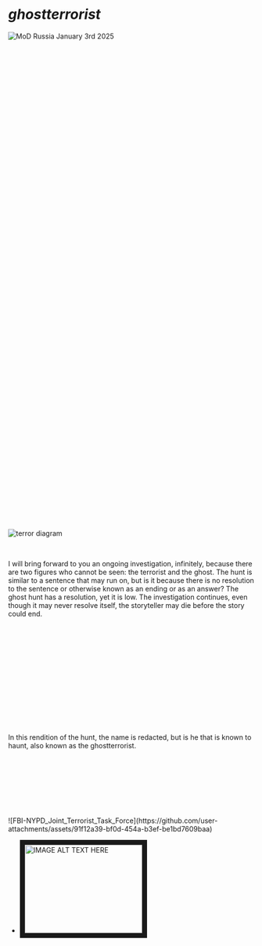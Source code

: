 # _ghostterrorist_

![MoD Russia January 3rd 2025](https://github.com/user-attachments/assets/fd84e8cd-96fe-419c-85b2-c122be4b2b55)

</br>
</br>
</br>
</br>
</br>
</br>
</br>
</br>
</br>
</br>
</br>
</br>
</br>
</br>
</br>
</br>
</br>
</br>
</br>
</br>
</br>
</br>
</br>
</br>
</br>
</br>
</br>
</br>
</br>
</br>
</br>
</br>
</br>
</br>
</br>
</br>
</br>
</br>
</br>
</br>
</br>
</br>
</br>
</br>
</br>
</br>
</br>
</br>
</br>
</br>
</br>
</br>
</br>
</br>
</br>
</br>
</br>

![terror diagram](https://github.com/user-attachments/assets/95226458-5b2e-47bc-9b97-1371ee87255a)

</br>

I will bring forward to you an ongoing investigation, infinitely, because there are two figures who cannot be seen: the terrorist and the ghost. The hunt is similar to a sentence that may run on, but is it because there is no resolution to the sentence or otherwise known as an ending or as an answer? The ghost hunt has a resolution, yet it is low. The investigation continues, even though it may never resolve itself, the storyteller may die before the story could end.

</br>
</br>
</br>
</br>
</br>
</br>
</br>
</br>
</br>
</br>
</br>
</br>
</br>
In this rendition of the hunt, the name is redacted, but is he that is known to haunt, also known as the ghostterrorist. 
</br>
</br>
</br>
</br>
</br>
</br>
</br>
</br>
</br>
![FBI-NYPD_Joint_Terrorist_Task_Force](https://github.com/user-attachments/assets/91f12a39-bf0d-454a-b3ef-be1bd7609baa)





+ <a href="http://www.youtube.com/watch?feature=player_embedded&v=YOUTUBE_VIDEO_ID_HERE
" target="_blank"><img src="http://img.youtube.com/vi/YOUTUBE_VIDEO_ID_HERE/0.jpg" 
alt="IMAGE ALT TEXT HERE" width="240" height="180" border="10" /></a>
